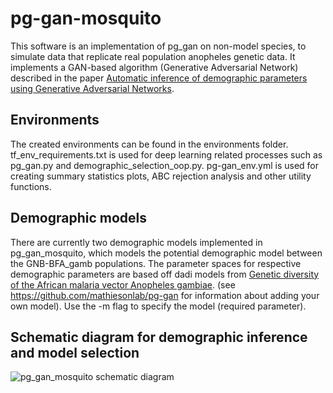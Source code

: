 # pg-gan-mosquito

This software is an implementation of pg_gan on non-model species, to simulate data that replicate real population anopheles genetic data. It implements a GAN-based algorithm (Generative Adversarial Network) described in the paper [Automatic inference of demographic parameters using Generative Adversarial Networks](https://onlinelibrary.wiley.com/doi/10.1111/1755-0998.13386). 

## Environments
The created environments can be found in the environments folder. tf_env_requirements.txt is used for deep learning related processes such as pg_gan.py and demographic_selection_oop.py. pg-gan_env.yml is used for creating summary statistics plots, ABC rejection analysis and other utility functions.

## Demographic models
There are currently two demographic models implemented in pg_gan_mosquito, which models the potential demographic model between the GNB-BFA_gamb populations. The parameter spaces for respective demographic parameters are based off dadi models from [Genetic diversity of the African malaria vector Anopheles gambiae](https://www.nature.com/articles/nature24995#MOESM1). (see https://github.com/mathiesonlab/pg-gan for information about adding your own model). Use the -m flag to specify the model (required parameter).

## Schematic diagram for demographic inference and model selection
![pg_gan_mosquito schematic diagram]([https://your-copied-image-address](https://github.com/mathiesonlab/pg-gan-mosquito/blob/main/supp/pg_gan_mosquito_schem.png)https://github.com/mathiesonlab/pg-gan-mosquito/blob/main/supp/pg_gan_mosquito_schem.png)
